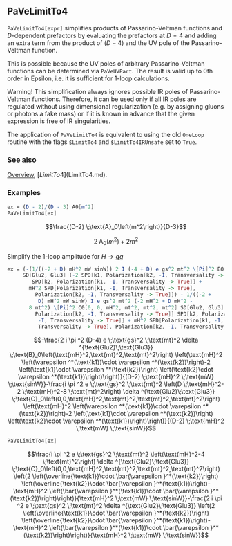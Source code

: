 ## PaVeLimitTo4

`PaVeLimitTo4[expr]`  simplifies products of Passarino-Veltman functions and $D$-dependent prefactors by evaluating the prefactors at $D=4$ and adding an extra term from the product of $(D-4)$ and the UV pole of the Passarino-Veltman function.

This is possible because the UV poles of arbitrary Passarino-Veltman functions can be determined via `PaVeUVPart`. The result is valid up to 0th order in Epsilon, i.e. it is sufficient for 1-loop calculations.

Warning! This simplification always ignores possible IR poles of Passarino-Veltman functions. Therefore, it can be used only if all IR poles are regulated without using dimensional regularization (e.g. by assigning gluons or photons a fake mass) or if it is known in advance that the given expression is free of IR singularities.

The application of `PaVeLimitTo4` is equivalent to using the old `OneLoop` routine with the flags `$LimitTo4` and `$LimitTo4IRUnsafe` set to `True`.

### See also

[Overview](Extra/FeynCalc.md), [$LimitTo4]($LimitTo4.md).

### Examples

```mathematica
ex = (D - 2)/(D - 3) A0[m^2]
PaVeLimitTo4[ex]
```

$$\frac{(D-2) \;\text{A}_0\left(m^2\right)}{D-3}$$

$$2 \;\text{A}_0\left(m^2\right)+2 m^2$$

Simplify the 1-loop amplitude for $H \to g g$

```mathematica
ex = (-(1/((-2 + D) mH^2 mW sinW)) 2 I (-4 + D) e gs^2 mt^2 \[Pi]^2 B0[mH^2, mt^2, mt^2] 
     SD[Glu2, Glu3] (-2 SPD[k1, Polarization[k2, -I, Transversality -> True]] 
        SPD[k2, Polarization[k1, -I, Transversality -> True]] + 
       mH^2 SPD[Polarization[k1, -I, Transversality -> True], 
         Polarization[k2, -I, Transversality -> True]]) - 1/((-2 + 
          D) mH^2 mW sinW) I e gs^2 mt^2 (-2 mH^2 + D mH^2 - 
       8 mt^2) \[Pi]^2 C0[0, 0, mH^2, mt^2, mt^2, mt^2] SD[Glu2, Glu3] (-2 SPD[k1, 
         Polarization[k2, -I, Transversality -> True]] SPD[k2, Polarization[k1, 
          -I, Transversality -> True]] + mH^2 SPD[Polarization[k1, -I, 
          Transversality -> True], Polarization[k2, -I, Transversality -> True]]))
```

$$-\frac{2 i \pi ^2 (D-4) e \;\text{gs}^2 \;\text{mt}^2 \delta ^{\text{Glu2}\;\text{Glu3}} \;\text{B}_0\left(\text{mH}^2,\text{mt}^2,\text{mt}^2\right) \left(\text{mH}^2 \left(\varepsilon ^*(\text{k1})\cdot \varepsilon ^*(\text{k2})\right)-2 \left(\text{k1}\cdot \varepsilon ^*(\text{k2})\right) \left(\text{k2}\cdot \varepsilon ^*(\text{k1})\right)\right)}{(D-2) \;\text{mH}^2 \;\text{mW} \;\text{sinW}}-\frac{i \pi ^2 e \;\text{gs}^2 \;\text{mt}^2 \left(D \;\text{mH}^2-2 \;\text{mH}^2-8 \;\text{mt}^2\right) \delta ^{\text{Glu2}\;\text{Glu3}} \;\text{C}_0\left(0,0,\text{mH}^2,\text{mt}^2,\text{mt}^2,\text{mt}^2\right) \left(\text{mH}^2 \left(\varepsilon ^*(\text{k1})\cdot \varepsilon ^*(\text{k2})\right)-2 \left(\text{k1}\cdot \varepsilon ^*(\text{k2})\right) \left(\text{k2}\cdot \varepsilon ^*(\text{k1})\right)\right)}{(D-2) \;\text{mH}^2 \;\text{mW} \;\text{sinW}}$$

```mathematica
PaVeLimitTo4[ex]
```

$$\frac{i \pi ^2 e \;\text{gs}^2 \;\text{mt}^2 \left(\text{mH}^2-4 \;\text{mt}^2\right) \delta ^{\text{Glu2}\;\text{Glu3}} \;\text{C}_0\left(0,0,\text{mH}^2,\text{mt}^2,\text{mt}^2,\text{mt}^2\right) \left(2 \left(\overline{\text{k1}}\cdot \bar{\varepsilon }^*(\text{k2})\right) \left(\overline{\text{k2}}\cdot \bar{\varepsilon }^*(\text{k1})\right)-\text{mH}^2 \left(\bar{\varepsilon }^*(\text{k1})\cdot \bar{\varepsilon }^*(\text{k2})\right)\right)}{\text{mH}^2 \;\text{mW} \;\text{sinW}}-\frac{2 i \pi ^2 e \;\text{gs}^2 \;\text{mt}^2 \delta ^{\text{Glu2}\;\text{Glu3}} \left(2 \left(\overline{\text{k1}}\cdot \bar{\varepsilon }^*(\text{k2})\right) \left(\overline{\text{k2}}\cdot \bar{\varepsilon }^*(\text{k1})\right)-\text{mH}^2 \left(\bar{\varepsilon }^*(\text{k1})\cdot \bar{\varepsilon }^*(\text{k2})\right)\right)}{\text{mH}^2 \;\text{mW} \;\text{sinW}}$$